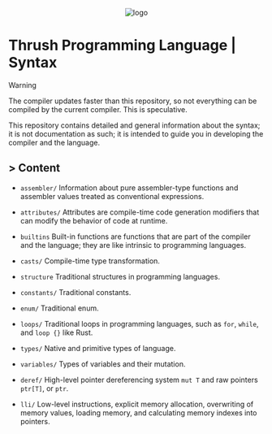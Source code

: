 <p align="center">
  <img src= "https://github.com/thrushlang/thrushc/blob/master/assets/thrushlang-v1.6.png" alt= "logo" style= "width: 2hv; height: 2hv;"> </img>
</p>

# Thrush Programming Language | Syntax

> [!WARNING]  
> The compiler updates faster than this repository, so not everything can be compiled by the current compiler. This is speculative.

This repository contains detailed and general information about the syntax; it is not documentation as such; it is intended to guide you in developing the compiler and the language.

## > Content

- ``assembler/`` Information about pure assembler-type functions and assembler values ​​treated as conventional expressions.
- ``attributes/`` Attributes are compile-time code generation modifiers that can modify the behavior of code at runtime.
- ``builtins`` Built-in functions are functions that are part of the compiler and the language; they are like intrinsic to programming languages. 
- ``casts/`` Compile-time type transformation.
- ``structure`` Traditional structures in programming languages.
- ``constants/`` Traditional constants.
- ``enum/`` Traditional enum.
- ``loops/`` Traditional loops in programming languages, such as `for`, `while`, and `loop {}` like Rust.

- ``types/`` Native and primitive types of language.
- ``variables/`` Types of variables and their mutation.

- ``deref/`` High-level pointer dereferencing system ``mut T`` and raw pointers ``ptr[T]``, or ``ptr``.
- ``lli/`` Low-level instructions, explicit memory allocation, overwriting of memory values, loading memory, and calculating memory indexes into pointers.
